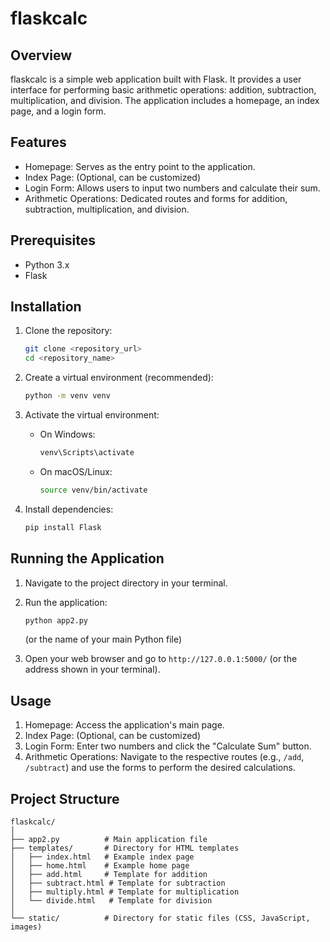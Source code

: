 

# flaskcalc

## Overview

flaskcalc is a simple web application built with Flask. It provides a user interface for performing basic arithmetic operations: addition, subtraction, multiplication, and division. The application includes a homepage, an index page, and a login form.

## Features

-   Homepage: Serves as the entry point to the application.
-   Index Page: (Optional, can be customized)
-   Login Form: Allows users to input two numbers and calculate their sum.
-   Arithmetic Operations: Dedicated routes and forms for addition, subtraction, multiplication, and division.

## Prerequisites

-   Python 3.x
-   Flask

## Installation

1.  Clone the repository:

    ```bash
    git clone <repository_url>
    cd <repository_name>
    ```

2.  Create a virtual environment (recommended):

    ```bash
    python -m venv venv
    ```

3.  Activate the virtual environment:

    -   On Windows:

        ```bash
        venv\Scripts\activate
        ```

    -   On macOS/Linux:

        ```bash
        source venv/bin/activate
        ```

4.  Install dependencies:

    ```bash
    pip install Flask
    ```

## Running the Application

1.  Navigate to the project directory in your terminal.
2.  Run the application:

    ```bash
    python app2.py
    ```

    (or the name of your main Python file)

3.  Open your web browser and go to `http://127.0.0.1:5000/` (or the address shown in your terminal).

## Usage

1.  Homepage: Access the application's main page.
2.  Index Page: (Optional, can be customized)
3.  Login Form: Enter two numbers and click the "Calculate Sum" button.
4.  Arithmetic Operations: Navigate to the respective routes (e.g., `/add`, `/subtract`) and use the forms to perform the desired calculations.

## Project Structure

```
flaskcalc/
│
├── app2.py          # Main application file
├── templates/       # Directory for HTML templates
│   ├── index.html   # Example index page
│   ├── home.html    # Example home page
│   ├── add.html     # Template for addition
│   ├── subtract.html # Template for subtraction
│   ├── multiply.html # Template for multiplication
│   └── divide.html   # Template for division
│
└── static/          # Directory for static files (CSS, JavaScript, images)
```
